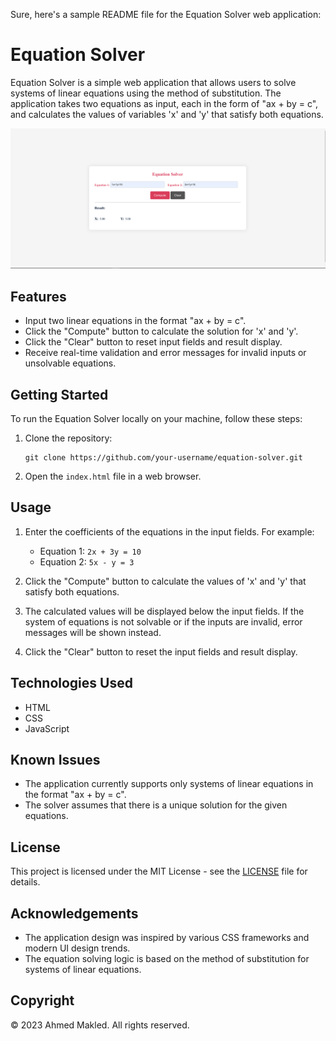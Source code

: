 Sure, here's a sample README file for the Equation Solver web application:

# Equation Solver

Equation Solver is a simple web application that allows users to solve systems of linear equations using the method of substitution. The application takes two equations as input, each in the form of "ax + by = c", and calculates the values of variables 'x' and 'y' that satisfy both equations.

![Equation Solver Screenshot](screenshot.png)

## Features

- Input two linear equations in the format "ax + by = c".
- Click the "Compute" button to calculate the solution for 'x' and 'y'.
- Click the "Clear" button to reset input fields and result display.
- Receive real-time validation and error messages for invalid inputs or unsolvable equations.

## Getting Started

To run the Equation Solver locally on your machine, follow these steps:

1. Clone the repository:

   ```
   git clone https://github.com/your-username/equation-solver.git
   ```

2. Open the `index.html` file in a web browser.

## Usage

1. Enter the coefficients of the equations in the input fields. For example:
   - Equation 1: `2x + 3y = 10`
   - Equation 2: `5x - y = 3`

2. Click the "Compute" button to calculate the values of 'x' and 'y' that satisfy both equations.

3. The calculated values will be displayed below the input fields. If the system of equations is not solvable or if the inputs are invalid, error messages will be shown instead.

4. Click the "Clear" button to reset the input fields and result display.

## Technologies Used

- HTML
- CSS
- JavaScript

## Known Issues

- The application currently supports only systems of linear equations in the format "ax + by = c".
- The solver assumes that there is a unique solution for the given equations.

## License

This project is licensed under the MIT License - see the [LICENSE](LICENSE) file for details.

## Acknowledgements

- The application design was inspired by various CSS frameworks and modern UI design trends.
- The equation solving logic is based on the method of substitution for systems of linear equations.

## Copyright

© 2023 Ahmed Makled. All rights reserved.

